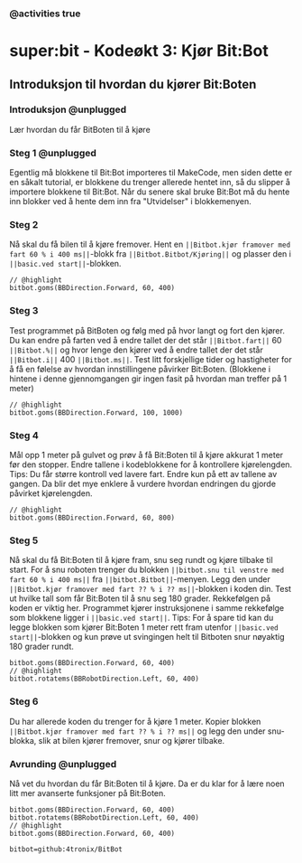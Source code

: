 ### @activities true

# super:bit - Kodeøkt 3: Kjør Bit:Bot
## Introduksjon til hvordan du kjører Bit:Boten
### Introduksjon @unplugged

Lær hvordan du får BitBoten til å kjøre

### Steg 1 @unplugged

Egentlig må blokkene til Bit:Bot importeres til MakeCode, men siden dette er en såkalt tutorial, er blokkene du trenger allerede hentet inn, så du slipper å importere blokkene til Bit:Bot.
Når du senere skal bruke Bit:Bot må du hente inn blokker ved å hente dem inn fra "Utvidelser" i blokkemenyen.

### Steg 2

Nå skal du få bilen til å kjøre fremover.
Hent en ``||Bitbot.kjør framover med fart 60 % i 400 ms||``-blokk fra ``||Bitbot.Bitbot/Kjøring||`` og plasser den i ``||basic.ved start||``-blokken.

```blocks
// @highlight
bitbot.goms(BBDirection.Forward, 60, 400)
```

### Steg 3

Test programmet på BitBoten og følg med på hvor langt og fort den kjører.
Du kan endre på farten ved å endre tallet der det står ``||Bitbot.fart||`` 60 ``||Bitbot.%||`` og hvor lenge den kjører ved å endre tallet der det står ``||Bitbot.i||`` 400 ``||Bitbot.ms||``.
Test litt forskjellige tider og hastigheter for å få en følelse av hvordan innstillingene påvirker Bit:Boten.
(Blokkene i hintene i denne gjennomgangen gir ingen fasit på hvordan man treffer på 1 meter)

```blocks
// @highlight
bitbot.goms(BBDirection.Forward, 100, 1000)
```

### Steg 4

Mål opp 1 meter på gulvet og prøv å få Bit:Boten til å kjøre akkurat 1 meter før den stopper.
Endre tallene i kodeblokkene for å kontrollere kjørelengden.
Tips: Du får større kontroll ved lavere fart.
Endre kun på ett av tallene av gangen.
Da blir det mye enklere å vurdere hvordan endringen du gjorde påvirket kjørelengden.

```blocks
// @highlight
bitbot.goms(BBDirection.Forward, 60, 800)
```

### Steg 5

Nå skal du få Bit:Boten til å kjøre fram, snu seg rundt og kjøre tilbake til start.
For å snu roboten trenger du blokken ``||bitbot.snu til venstre med fart 60 % i 400 ms||`` fra ``||bitbot.Bitbot||``-menyen.
Legg den under ``||Bitbot.kjør framover med fart ?? % i ?? ms||``-blokken i koden din. Test ut hvilke tall som får Bit:Boten til å snu seg 180 grader.
Rekkefølgen på koden er viktig her. Programmet kjører instruksjonene i samme rekkefølge som blokkene ligger i ``||basic.ved start||``. 
Tips: For å spare tid kan du legge blokken som kjører Bit:Boten 1 meter rett fram utenfor ``||basic.ved start||``-blokken og kun prøve ut svingingen helt til Bitboten snur nøyaktig 180 grader rundt.


```blocks
bitbot.goms(BBDirection.Forward, 60, 400)
// @highlight
bitbot.rotatems(BBRobotDirection.Left, 60, 400)
```

### Steg 6

Du har allerede koden du trenger for å kjøre 1 meter.
Kopier blokken ``||Bitbot.kjør framover med fart ?? % i ?? ms||`` og legg den under snu-blokka, slik at bilen kjører fremover, snur og kjører tilbake.

### Avrunding @unplugged

Nå vet du hvordan du får Bit:Boten til å kjøre.
Da er du klar for å lære noen litt mer avanserte funksjoner på Bit:Boten.

```blocks
bitbot.goms(BBDirection.Forward, 60, 400)
bitbot.rotatems(BBRobotDirection.Left, 60, 400)
// @highlight
bitbot.goms(BBDirection.Forward, 60, 400)
```


```package
bitbot=github:4tronix/BitBot
```

<script src="https://makecode.com/gh-pages-embed.js"></script><script>makeCodeRender("{{ site.makecode.home_url }}", "{{ site.github.owner_name }}/{{ site.github.repository_name }}");</script>



